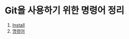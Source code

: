 # Git을 사용하기 위한 명령어 정리

1. [Install](https://github.com/itjeon/git_doc/blob/master/01_install.md)
2. [명령어](https://github.com/itjeon/git_doc/blob/master/02_%EB%AA%85%EB%A0%B9%EC%96%B4.md)
